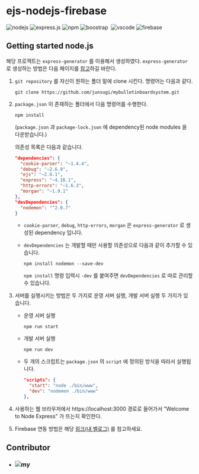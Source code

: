 # ejs-nodejs-firebase

![nodejs](https://img.shields.io/badge/nodejs-v14.15.4-lightgreen?logo=node.js)&nbsp;![express.js](https://img.shields.io/badge/express.js-v4.16.1-purple?logo=express)&nbsp;![npm](https://img.shields.io/badge/npm-v6.14.10-red?logo=npm)&nbsp;![boostrap](https://img.shields.io/badge/bootstrap-v5.0.0--beta2-purple?logo=bootstrap)
&nbsp;![vscode](https://img.shields.io/badge/vscode-v1.54.1-blue?logo=visual-studio)&nbsp;![firebase](https://img.shields.io/badge/firebase-v8.2.10-yellow?logo=firebase)
## Getting started node.js

해당 프로젝트는 `express-generator` 를 이용해서 생성하였다. `express-generator` 로 생성하는 방법은 다음 페이지를 [참고](https://expressjs.com/ko/starter/generator.html)하길 바란다.

1. `git repository` 를 자신이 원하는 폴더 밑에 clone 시킨다. 명령어는 다음과 같다.

   ```shell
   git clone https://github.com/junsugi/mybulletinboardsystem.git
   ```

2. `package.json` 이 존재하는 폴더에서 다음 명령어를 수행한다.

   ```shell
   npm install
   ```

   (`package.json` 과 `package-lock.json` 에 dependency된 node modules 을 다운받습니다.)

   의존성 목록은 다음과 같습니다.

   ```json
   "dependencies": {
     "cookie-parser": "~1.4.4",
     "debug": "~2.6.9",
     "ejs": "~2.6.1",
     "express": "~4.16.1",
     "http-errors": "~1.6.3",
     "morgan": "~1.9.1"
   },
   "devDependencies": {
     "nodemon": "^2.0.7"
   }
   ```

   - `cookie-parser`, `debug`, `http-errors`, `morgan` 은 `express-generator` 로 생성된 dependency 입니다.

   - `devDependencies` 는 개발할 때만 사용할 의존성으로 다음과 같이 추가할 수 있습니다.

     ```shell
     npm install nodemon --save-dev
     ```

     `npm install` 명령 입력시 `-dev` 를 붙여주면 `devDependencies` 로 따로 관리할 수 있습니다.

3. 서버를 실행시키는 방법은 두 가지로 운영 서버 실행, 개발 서버 실행 두 가지가 있습니다.

   - 운영 서버 실행

     ```shell
     npm run start
     ```

   - 개발 서버 실행

     ```shell
     npm run dev
     ```

   - 두 개의 스크립트는 `package.json` 의 `script` 에 정의된 방식을 따라서 실행됩니다.

     ```json
     "scripts": {
       "start": "node ./bin/www",
       "dev": "nodemon ./bin/www"
     },
     ```

4. 사용하는 웹 브라우저에서 https://localhost:3000 경로로 들어가서 "Welcome to Node Express" 가 뜨는지 확인한다.

5. Firebase 연동 방법은 해당 [링크(내 벨로그)](https://velog.io/@junsugi/conquer-nodeJs-6) 를 참고하세요.

## Contributor

- ### ![my](https://img.shields.io/badge/%40junsugi-v1996--02--09-green)

